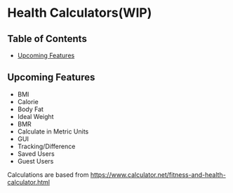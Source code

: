 # Health Calculators(WIP)

## Table of Contents

- [Upcoming Features](#upcoming-features)

## Upcoming Features

- BMI
- Calorie
- Body Fat
- Ideal Weight
- BMR
- Calculate in Metric Units
- GUI
- Tracking/Difference
- Saved Users
- Guest Users

Calculations are based from https://www.calculator.net/fitness-and-health-calculator.html

